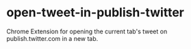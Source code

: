 # open-tweet-in-publish-twitter
Chrome Extension for opening the current tab's tweet on publish.twitter.com in a new tab.
